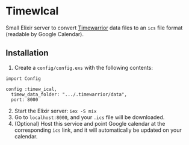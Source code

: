 # TimewIcal

Small Elixir server to convert [Timewarrior](https://timewarrior.net/) data files to an `ics` file format (readable by Google Calendar).

## Installation
1. Create a `config/config.exs` with the following contents:

```
import Config

config :timew_ical,
  timew_data_folder: ".../.timewarrior/data",
  port: 8000
```

2. Start the Elixir server: `iex -S mix`
3. Go to `localhost:8000`, and your `.ics` file will be downloaded.
4. (Optional) Host this service and point Google calendar at the corresponding `ics` link, and it will automatically be updated on your calendar.
